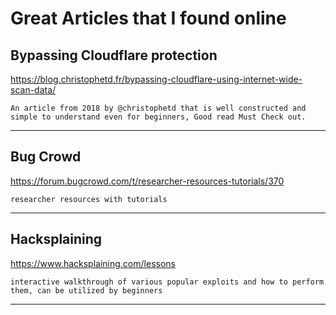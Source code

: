 # Great Articles that I found online

## Bypassing Cloudflare protection

https://blog.christophetd.fr/bypassing-cloudflare-using-internet-wide-scan-data/


    An article from 2018 by @christophetd that is well constructed and simple to understand even for beginners, Good read Must Check out.
----

## Bug Crowd 

https://forum.bugcrowd.com/t/researcher-resources-tutorials/370

    researcher resources with tutorials 
----
## Hacksplaining

https://www.hacksplaining.com/lessons

    interactive walkthrough of various popular exploits and how to perform them, can be utilized by beginners
----